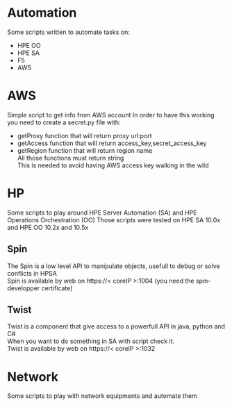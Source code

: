 # Automation
Some scripts written to automate tasks on:
 - HPE OO
 - HPE SA
 - F5
 - AWS


# AWS
Simple script to get info from AWS account
In order to have this working you need to create a secret.py file with:
 - getProxy function that will return proxy url:port
 - getAccess function that will return access_key,secret_access_key
 - getRegion function that will return region name  
All those functions must return string  
This is needed to avoid having AWS access key walking in the wild  

# HP
Some scripts to play around HPE Server Automation (SA) and HPE Operations Orchestration (OO)
Those scripts were tested on HPE SA 10.0x and HPE OO 10.2x and 10.5x

## Spin
The Spin is a low level API to manipulate objects, usefull to debug or solve conflicts in HPSA  
Spin is available by web on https://< coreIP >:1004 (you need the spin-developper certificate)

## Twist
Twist is a component that give access to a powerfull API in java, python and C#  
When you want to do something in SA with script check it.  
Twist is available by web on https://< coreIP >:1032  

# Network
Some scripts to play with network equipments and automate them
